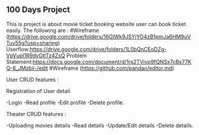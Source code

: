 <!-- # Folder_structure

    .
    ├── assets                  # Compiled files 
    ├── pages                   # Compiled files
    ├── index.html
    └── README.md

## assets

    .
    ├── assets                  # Compiled files 
        ├── images              # Compiled files 
        ├── css                 # Compiled files 
        └── js                  # Compiled files 

### assets/images

    .
    ├── images                  # Compiled files 
        ├── logo.svg            # Compiled files 
        └── banner.png          # Compiled files 

### assets/css

    .
    ├── css                     # Compiled files 
        ├── normalize.css       # Compiled files 
        ├── style.css           # Compiled files 
        ├── header.css          # Compiled files 
        └── footer.css          # Compiled files 

## pages

    .
    └── pages                         
        └── Products                  
            ├── product_list.html               # Compiled files
            ├── new_product.html                # Compiled files
            └── edit_product.html               # Compiled files
        └── Orders                              
            ├── order_list.html                 # Compiled files
            ├── new_order.html                  # Compiled files
            ├── edit_order.html                 # Compiled files
            └── order_details.html              # Compiled files -->

## 100 Days Project

 This is project is about movie ticket booking website user can book ticket easily.
    The following are :
    #Wireframe (https://drive.google.com/drive/folders/16GlWk9JSYjYO4zB1pmJa6HM9uVTuv55g?usp=sharing)
     Userflow:https://drive.google.com/drive/folders/1L0bQnCEoDZg-VpVupI1R9dvGtlTz4ZsQ
     Problem Statement:https://docs.google.com/document/d/1rs2TVivp9fQNSx7cBx77KQ-8_JMzbii-/edit
     #Wireframe (https://github.com/pandao/editor.md)

User CRUD features :

Registration of User detail.

 -Login
 -Read profile
 -Edit profile
 -Delete profile.

 Theater CRUD features :

 -Uploading movies details
 -Read details
 -Update/Edit details
 -Delete details.